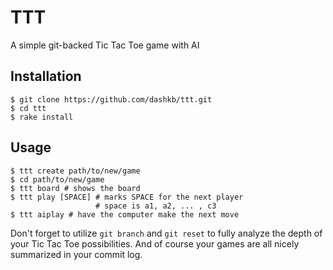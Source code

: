 # TTT

A simple git-backed Tic Tac Toe game with AI

## Installation

    $ git clone https://github.com/dashkb/ttt.git
    $ cd ttt
    $ rake install

## Usage

    $ ttt create path/to/new/game
    $ cd path/to/new/game
    $ ttt board # shows the board
    $ ttt play [SPACE] # marks SPACE for the next player
                       # space is a1, a2, ... , c3
    $ ttt aiplay # have the computer make the next move

Don't forget to utilize `git branch` and `git reset` to fully analyze the depth of your Tic Tac Toe possibilities.
And of course your games are all nicely summarized in your commit log.
